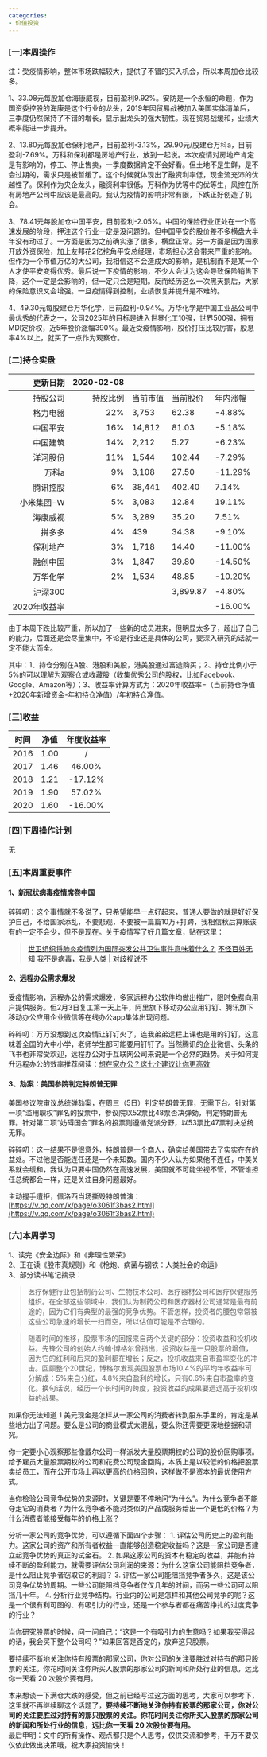 ```yaml
---
categories:
- 价值投资
---
```


<a name="9nOqY"></a>
### [一]本周操作
注：受疫情影响，整体市场跌幅较大，提供了不错的买入机会，所以本周加仓比较多。

1、33.08元每股加仓海康威视，目前盈利9.92%。安防是一个永恒的命题，作为国资委控股的海康是这个行业的龙头，2019年因贸易战被加入美国实体清单后，三季度仍然保持了不错的增长，显示出龙头的强大韧性。现在贸易战缓和，业绩大概率能进一步提升。

2、13.80元每股加仓保利地产，目前盈利-3.13%，29.90元/股建仓万科a，目前盈利-7.69%。万科和保利都是房地产行业，放到一起说。本次疫情对房地产肯定是有影响的，停工、停止售卖，一季度数据肯定不会好看。但土地不是生鲜，是不会过期的，需求只是被暂缓了。这个时候就体现出了融资利率低，现金流充沛的优越性了。保利作为央企龙头，融资利率很低，万科作为优等中的优等生，风控在所有房地产公司中应该是最高的。我认为疫情的影响非常有限，下跌正好创造了机会。

3、78.41元每股加仓中国平安，目前盈利-2.05%。中国的保险行业正处在一个高速发展的阶段，押注这个行业一定是没问题的。但中国平安的股价差不多横盘大半年没有动过了。一方面是因为之前确实涨了很多，横盘正常。另一方面是因为国家开放外资保险，加上友邦花2亿挖角平安总经理，市场担心这会带来严重的影响。但作为一个市值万亿的大公司，我相信这不会造成大的影响，是机制而不是某一个人才使平安变得优秀。最后说一下疫情的影响，不少人会认为这会导致保险销售下降，这个一定是会影响的，但一定只会是短期。反而经历这么一次黑天鹅后，大家的保险意识又会增强。一旦疫情得到控制，业绩恢复并提升是不难的。

4、49.30元每股建仓万华化学，目前盈利-0.94%。万华化学是中国工业品公司中最优秀的代表之一，公司2025年的目标是进入世界化工10强，世界500强，拥有MDI定价权，近5年股价涨幅390%。最近受疫情影响，股价打压比较厉害，股息率4%以上，就买了一点作为观察仓。

<a name="FuhA2"></a>
### [二]持仓实盘
| 更新日期 | 2020-02-08 |  |  |  |
| ---: | ---: | --- | --- | --- |
| 持股公司 | 持股比例 | 当前市值 | 当前股价 | 年内涨幅 |
| 格力电器 | 22% | 3,753 | 62.38 | -4.88% |
| 中国平安 | 16% | 14,812 | 81.03 | -5.18% |
| 中国建筑 | 14% | 2,212 | 5.27 | -6.23% |
| 洋河股份 | 11% | 1,544 | 102.44 | -7.29% |
| 万科a | 9% | 3,108 | 27.50 | -11.29% |
| 腾讯控股 | 6% | 38,441 | 402.40 | 7.14% |
| 小米集团-W | 5% | 3,083 | 12.84 | 19.11% |
| 海康威视 | 5% | 3,289 | 35.20 | 7.51% |
| 拼多多 | 4% | 439 | 34.38 | -9.10% |
| 保利地产 | 3% | 1,718 | 14.40 | -11.00% |
| 融创中国 | 3% | 1,847 | 39.80 | -14.50% |
| 万华化学 | 2% | 1,534 | 48.85 | -10.20% |
| 沪深300 |  |  | 3,899.87 | -4.80% |
| 2020年收益率 |  |  |  | -16.00% |


由于本周下跌比较严重，所以加了一些新的成员进来，但明显太多了，超出了自己的能力，后面还是会尽量集中，不论是行业还是具体的公司，要深入研究的话就一定不能大而全。

其中：1、持仓分别在A股、港股和美股，港美股通过富途购买；2、持仓比例小于5%的可以理解为观察仓或收藏股（收集优秀公司的股权，比如Facebook、Google、Amazon等）；3、收益率计算方式为：2020年收益率=（当前持仓净值+2020年新增资金-年初持仓净值）/年初持仓净值。

<a name="YgBYh"></a>
### [三]收益
| 时间 | 净值 | 年度收益率 |
| :---: | :---: | :---: |
| 2016 | 1.00 | / |
| 2017 | 1.46 | 46.00% |
| 2018 | 1.21 | -17.12% |
| 2019 | 1.90 | 57.02% |
| 2020 | 1.60 | -16.00% |


<a name="PeIvS"></a>
### [四]下周操作计划
无

<a name="9i519"></a>
### [五]本周重要事件
<a name="gA5qx"></a>
#### 1、新冠状病毒疫情席卷中国
碎碎叨：这个事情就不多说了，只希望能早一点好起来，普通人要做的就是好好保护自己，不给国家添乱，不要悲观，不要被一篇篇10万+打跨，我相信秋后算账该有的一定不会少，但不是现在。关于疫情写了好几篇文章，贴在这里：

> [世卫组织将肺炎疫情列为国际突发公共卫生事件意味着什么？](https://mp.weixin.qq.com/s?__biz=MzA4NzYwOTYwNQ==&mid=2650992892&idx=1&sn=c7e85156ad4fc094b7c374668c2cf2ff&chksm=8bc08896bcb70180c589b442c0e0aa135b145a59a8b6b5ef43db32ab9bc48c5da5f7a8eb2d19&token=938643555&lang=zh_CN#rd)
> [不怪百姓无知](https://mp.weixin.qq.com/s?__biz=MzA4NzYwOTYwNQ==&mid=2650992909&idx=1&sn=f89bf3f47c2d5a825a1f1c813dccd9a3&chksm=8bc08967bcb700715cc7ddb175a988c27b4de80b166453458a406f99e6b858a9d700e01f6c06&token=938643555&lang=zh_CN#rd)
> [我不是病毒，我是人类 | 对歧视说不](https://mp.weixin.qq.com/s?__biz=MzA4NzYwOTYwNQ==&mid=2650992911&idx=1&sn=23e352833c3e2915ce9ffe12b413f66f&chksm=8bc08965bcb70073921f711077aa79434a58b44aa42c0a70961a46af63a3513b91becf4551ed&token=938643555&lang=zh_CN#rd)


<a name="lOJlE"></a>
#### 2、远程办公需求爆发
受疫情影响，远程办公的需求爆发，多家远程办公软件均做出推广，限时免费向用户提供服务。但2月3日复工第一天上午，阿里旗下移动办公应用钉钉、腾讯旗下移动办公应用企业微信等在线办公app集体出现问题。

碎碎叨：万万没想到这次疫情让钉钉火了，连我弟弟远程上课也是用的钉钉，这意味着全国的大中小学，老师学生都可能要用钉钉了。当然腾讯的企业微信、头条的飞书也非常受欢迎，远程办公对于互联网公司来说是一个必然的趋势。关于如何提升远程办公的效率推荐阅读：[想在家办公？这七个建议让你更高效](https://mp.weixin.qq.com/s/pr4hFUcf55TtEzu1vnXiIA)

<a name="WIzTU"></a>
#### 3、劾案：美国参院判定特朗普无罪
美国参议院审议总统弹劾案，在周三（5日）判定特朗普无罪，无需下台。针对第一项“滥用职权”罪名的投票中，参议院以52票比48票否决弹劾，判定特朗普无罪。针对第二项“妨碍国会”罪名的投票则遵循党派分野，以53票比47票判决总统无罪。

碎碎叨：这一结果不是很意外，特朗普是一个商人，确实给美国带去了实实在在的益处。不过他是否能连任还是一个未知数。国内不少人认为如果他不连任，中美关系就会缓和，我认为只要中国仍然在高速发展，美国就不可能坐视不管，不管谁担任总统都会一样，还是关注自身问题最好。

主动握手遭拒，佩洛西当场撕毁特朗普演：[https://v.qq.com/x/page/o3061f3bas2.html](https://v.qq.com/x/page/o3061f3bas2.html)

<a name="IPzLW"></a>
### [六]本周学习
1、读完《安全边际》和《非理性繁荣》<br />2、正在读《股市真规则》和《枪炮、病菌与钢铁：人类社会的命运》<br />3、部分读书笔记摘录：

> 医疗保健行业包括制药公司、生物技术公司、医疗器材公司和医疗保健服务组织。在全部这些领域中，我们认为制药公司和医疗器材公司通常是最有前途的，因为它们有典型的最强的竞争优势。不管怎样，投资者的腰包常常被这些公司急速的增长一扫而空，所以估值可能是不合理的。

> 随着时间的推移，股票市场的回报来自两个关键的部分：投资收益和投机收益。先锋公司的创始人约翰·博格尔曾指出，投资收益是一只股票的增值，因为它的红利和后来的盈利都在增长；反之，投机收益来自市盈率变化的冲击。回顾整个20世纪，博格尔发现美国股票市场10.4%的平均年收益率可分解成：5%来自分红，4.8%来自盈利的增长，只有0.6%来自市盈率的变化。换句话说，经历一个长时间的跨度，投资收益的成果要远远高于投机收益的战果。

如果你无法知道 1 美元现金是怎样从一家公司的消费者转到股东手里的，肯定是某些地方出了问题。要么是公司的商业模式太混乱，要么你还需要更深地挖掘和研究。

你一定要小心观察那些像戴尔公司一样派发大量股票期权的公司的股份回购事项。给予雇员大量股票期权的公司和花费公司现金回购，本质上是以较低的价格把股票卖给员工，而在公开市场上再以更高的价格回购，这样做不是资本的最优使用方式。

当你检验公司竞争优势的来源时，关键是要不停地问“为什么”。为什么竞争者不能夺走它的消费者？为什么竞争者不能对类似的产品或服务给出一个更低的价格？为什么消费者能接受每年的价格上涨？

分析一家公司的竞争优势，可以遵循下面四个步骤： 1. 评估公司历史上的盈利能力。这家公司的资产和所有者权益一直能够创造稳定收益吗？这是一家公司是否建立起竞争优势的真正的试金石。 2. 如果这家公司的资本有稳定的收益，并能有持续不断的盈利能力，就需要评估公司利润的来源：为什么这家公司能阻挡竞争者，是什么阻止竞争者窃取它的利润？ 3. 评估一家公司能阻挡竞争者多久，这是该公司竞争优势的周期。一些公司能阻挡竞争者仅仅几年的时间，而另一些公司可以阻挡几十年。 4. 分析行业竞争结构。行业内的公司是怎样和其他公司竞争的呢？这是一个很有利可图的、有吸引力的行业，还是一个参与者都在痛苦挣扎的过度竞争的行业？

当你研究股票的时候，问一问自己：“这是一个有吸引力的生意吗？如果我买得起的话，我会买下整个公司吗？”如果回答是否定的，放弃这只股票。

要持续不断地关注你持有股票的那家公司，你对公司的关注要胜过对持有的那只股票的关注。你花时间关注你所买入股票的那家公司的新闻和所处行业的信息，远比你一天看 20 次股价要有用。


本来想谈一下满仓大跌的感受，但之前已经写过这方面的思考，大家可以参考下，这里就不再继续聊这个话题了，**要持续不断地关注你持有股票的那家公司，你对公司的关注要胜过对持有的那只股票的关注。你花时间关注你所买入股票的那家公司的新闻和所处行业的信息，远比你一天看 20 次股价要有用。**<br />
最后申明：文中的所有操作、观点都只是个人思考，仅供交流和参考，千万不要仅仅依此做出决策哦，祝大家投资愉快！
